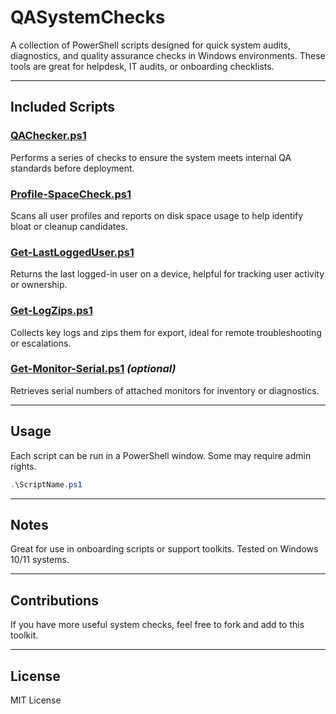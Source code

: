 # QASystemChecks

A collection of PowerShell scripts designed for quick system audits, diagnostics, and quality assurance checks in Windows environments. These tools are great for helpdesk, IT audits, or onboarding checklists.

---

## Included Scripts

### [QAChecker.ps1](./QAChecker.ps1)
Performs a series of checks to ensure the system meets internal QA standards before deployment.

### [Profile-SpaceCheck.ps1](./Profile-SpaceCheck.ps1)
Scans all user profiles and reports on disk space usage to help identify bloat or cleanup candidates.

### [Get-LastLoggedUser.ps1](./Get-LastLoggedUser.ps1)
Returns the last logged-in user on a device, helpful for tracking user activity or ownership.

### [Get-LogZips.ps1](./Get-LogZips.ps1)
Collects key logs and zips them for export, ideal for remote troubleshooting or escalations.

### [Get-Monitor-Serial.ps1](./Get-Monitor-Serial.ps1) *(optional)*
Retrieves serial numbers of attached monitors for inventory or diagnostics.

---

## Usage

Each script can be run in a PowerShell window. Some may require admin rights.

```powershell
.\ScriptName.ps1
```

---

## Notes
Great for use in onboarding scripts or support toolkits.
Tested on Windows 10/11 systems.

---

## Contributions
If you have more useful system checks, feel free to fork and add to this toolkit.

---
## License
MIT License
